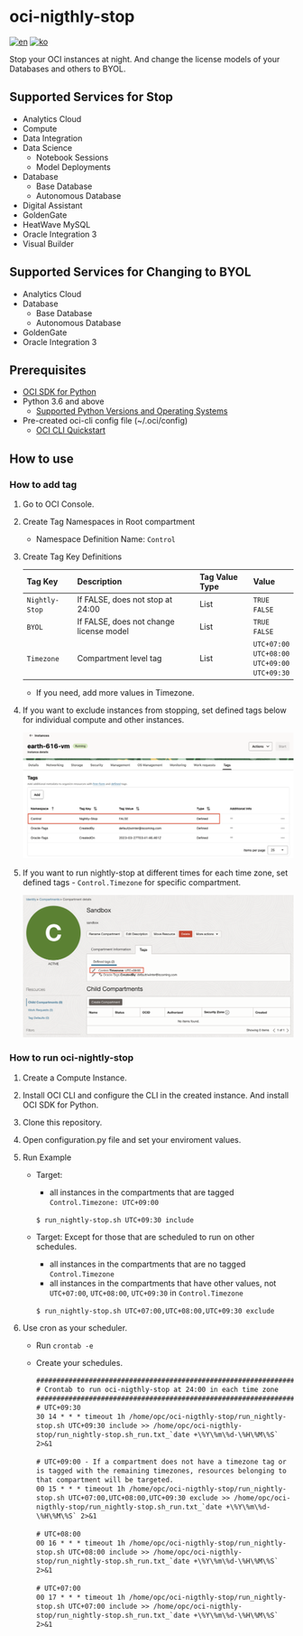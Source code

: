 # oci-nigthly-stop
[![en](https://img.shields.io/badge/lang-en-red.svg)](https://github.com/TheKoguryo/oci-nigthly-stop/blob/master/README.md)
[![ko](https://img.shields.io/badge/lang-ko-blue.svg)](https://github.com/TheKoguryo/oci-nigthly-stop/blob/master/README.ko.md)

Stop your OCI instances at night.
And change the license models of your Databases and others to BYOL.

## Supported Services for Stop
- Analytics Cloud
- Compute
- Data Integration
- Data Science
    * Notebook Sessions
    * Model Deployments
- Database
    * Base Database
    * Autonomous Database
- Digital Assistant
- GoldenGate
- HeatWave MySQL
- Oracle Integration 3
- Visual Builder

## Supported Services for Changing to BYOL 
- Analytics Cloud
- Database
    * Base Database
    * Autonomous Database
- GoldenGate  
- Oracle Integration 3


## Prerequisites
- [OCI SDK for Python](https://docs.oracle.com/en-us/iaas/Content/API/SDKDocs/pythonsdk.htm#SDK_for_Python)
- Python 3.6 and above
    * [Supported Python Versions and Operating Systems](https://docs.oracle.com/en-us/iaas/Content/API/SDKDocs/pythonsdk.htm#pythonsdk_topic-supported_python_versions__SupportedPythonVersionsandOperatingSystems)
- Pre-created oci-cli config file (~/.oci/config)
    * [OCI CLI Quickstart](https://docs.oracle.com/en-us/iaas/Content/API/SDKDocs/cliinstall.htm)

## How to use

### How to add tag

1. Go to OCI Console.

2. Create Tag Namespaces in Root compartment

    - Namespace Definition Name: `Control`

3. Create Tag Key Definitions

    |Tag Key       |Description                             | Tag Value Type|Value                                                      |
    |--------------|----------------------------------------|---------------|-----------------------------------------------------------|
    |`Nightly-Stop`|If FALSE, does not stop at 24:00        | List          |`TRUE`<br> `FALSE`                                         |
    |`BYOL`        |If FALSE, does not change license model | List          |`TRUE`<br> `FALSE`                                         |
    |`Timezone`    |Compartment level tag                   | List          |`UTC+07:00`<br> `UTC+08:00`<br> `UTC+09:00`<br> `UTC+09:30`|

    - If you need, add more values in Timezone.

4. If you want to exclude instances from stopping, set defined tags below for individual compute and other instances.

    ![Control.Nightly-Stop: FALSE](images/tag_nigthly-stop_false.png)

5. If you want to run nightly-stop at different times for each time zone, set defined tags - `Control.Timezone` for specific compartment.

    ![Control.Timezone: UTC+09:00](images/tag_timezone_in_compartment_level.png)

### How to run oci-nightly-stop

1. Create a Compute Instance.

2. Install OCI CLI and configure the CLI in the created instance. And install OCI SDK for Python.

3. Clone this repository.

4. Open configuration.py file and set your enviroment values.

5. Run Example

    - Target:
    
        * all instances in the compartments that are tagged `Control.Timezone: UTC+09:00`

        ```$ run_nightly-stop.sh UTC+09:30 include```

    - Target: Except for those that are scheduled to run on other schedules.

        * all instances in the compartments that are no tagged `Control.Timezone`
        * all instances in the compartments that have other values, not `UTC+07:00`, `UTC+08:00`, `UTC+09:30` in `Control.Timezone`

        ```$ run_nightly-stop.sh UTC+07:00,UTC+08:00,UTC+09:30 exclude```

6. Use cron as your scheduler.

    - Run `crontab -e`

    - Create your schedules.

        ```
        ###############################################################################
        # Crontab to run oci-nigthly-stop at 24:00 in each time zone
        ###############################################################################
        # UTC+09:30
        30 14 * * * timeout 1h /home/opc/oci-nigthly-stop/run_nightly-stop.sh UTC+09:30 include >> /home/opc/oci-nigthly-stop/run_nightly-stop.sh_run.txt_`date +\%Y\%m\%d-\%H\%M\%S` 2>&1 

        # UTC+09:00 - If a compartment does not have a timezone tag or is tagged with the remaining timezones, resources belonging to that compartment will be targeted.
        00 15 * * * timeout 1h /home/opc/oci-nigthly-stop/run_nightly-stop.sh UTC+07:00,UTC+08:00,UTC+09:30 exclude >> /home/opc/oci-nigthly-stop/run_nightly-stop.sh_run.txt_`date +\%Y\%m\%d-\%H\%M\%S` 2>&1
        
        # UTC+08:00
        00 16 * * * timeout 1h /home/opc/oci-nigthly-stop/run_nightly-stop.sh UTC+08:00 include >> /home/opc/oci-nigthly-stop/run_nightly-stop.sh_run.txt_`date +\%Y\%m\%d-\%H\%M\%S` 2>&1   
        
        # UTC+07:00
        00 17 * * * timeout 1h /home/opc/oci-nigthly-stop/run_nightly-stop.sh UTC+07:00 include >> /home/opc/oci-nigthly-stop/run_nightly-stop.sh_run.txt_`date +\%Y\%m\%d-\%H\%M\%S` 2>&1                 
       
        ```
